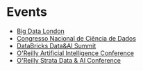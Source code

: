 Events
======

- [Big Data London](https://bigdataldn.com/)
- [Congresso Nacional de Ciência de Dados](https://materiais.abracd.org/conacd)
- [DataBricks Data&AI Summit](https://databricks.com/dataaisummit/europe-2020)
- [O'Reilly Artificial Intelligence Conference](https://conferences.oreilly.com/artificial-intelligence)
- [O'Reilly Strata Data & AI Conference](https://www.oreilly.com/conferences/strata-data-ai.html)